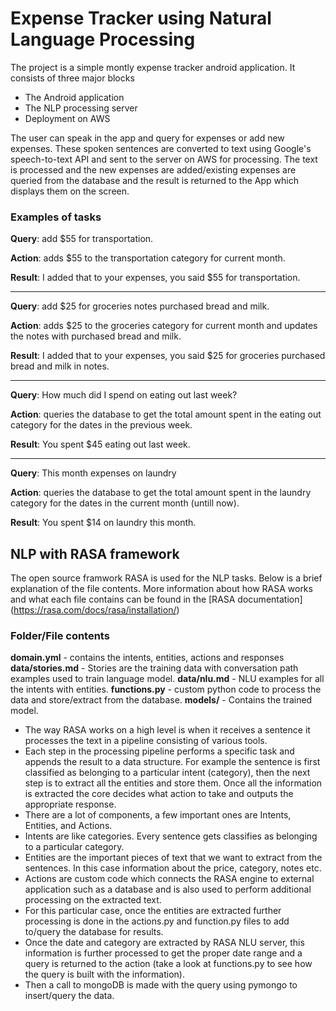 # Expense Tracker using Natural Language Processing
The project is a simple montly expense tracker android application. It consists of 
three major blocks
 - The Android application
 - The NLP processing server
 - Deployment on AWS
 
The user can speak in the app and query for expenses or add new expenses. These spoken sentences are converted to text using Google's speech-to-text API and sent to the server on AWS for processing. The text is processed and the new expenses are added/existing expenses are queried from the database and the result is returned to the App which displays them on the screen.

 ### Examples of tasks
 **Query**: add $55 for transportation. 
 
 **Action**: adds $55 to the transportation category for current month.
 
 **Result**: I added that to your expenses, you said $55 for transportation. 
 
 ----------------------------------
 **Query**: add $25 for groceries notes purchased bread and milk.
 
 **Action**: adds $25 to the groceries category for current month and updates the notes with purchased bread and milk.
 
 **Result**: I added that to your expenses, you said $25 for groceries purchased bread and milk in notes.
  
 ----------------------------------
 **Query**: How much did I spend on eating out last week?
 
 **Action**: queries the database to get the total amount spent in the eating out category for the dates in the previous week.
 
 **Result**: You spent $45 eating out last week. 
 
 ----------------------------------
 **Query**: This month expenses on laundry
 
 **Action**: queries the database to get the total amount spent in the laundry category for the dates in the current month (untill now).
 
 **Result**: You spent $14 on laundry this month. 
 
 ## NLP with RASA framework
The open source framwork RASA is used for the NLP tasks. Below is a brief explanation of the file contents. More information about how RASA works and what each file contains can be found in the [RASA documentation]
(https://rasa.com/docs/rasa/installation/)

### Folder/File contents
**domain.yml** - contains the intents, entities, actions and responses
**data/stories.md** - Stories are the training data with conversation path examples used to train language model. 
**data/nlu.md** - NLU examples for all the intents with entities.
**functions.py** - custom python code to process the data and store/extract from the database.
**models/** - Contains the trained model.

 - The way RASA works on a high level is when it receives a sentence it processes the text in a pipeline consisting of various tools. 
 - Each step in the processing pipeline performs a specific task and appends the result to a data structure. For example the sentence is first classified as belonging to a particular intent (category), then the next step is to extract all the entities and store them. Once all the information is extracted the core decides what action to take and outputs the appropriate response.
 - There are a lot of components, a few important ones are Intents, Entities, and Actions.
 - Intents are like categories. Every sentence gets classifies as belonging to a particular category.
 - Entities are the important pieces of text that we want to extract from the sentences. In this case information about the price, category, notes etc. 
 - Actions are custom code which connects the RASA engine to external application such as a database and is also used to perform additional processing on the extracted text.
 - For this particular case, once the entities are extracted further processing is done in the actions.py and function.py files to add to/query the database for results. 
 - Once the date and category are extracted by RASA NLU server, this information is further processed to get the proper date range and a query is returned to the action (take a look at functions.py to see how the query is built with the information). 
 - Then a call to mongoDB is made with the query using pymongo to insert/query the data.  
 

 
   
